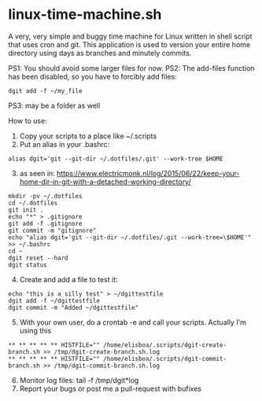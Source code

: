 # linux-time-machine.sh
A very, very simple and buggy time machine for Linux written in shell script that uses cron and git. This application is used to version your entire home directory using days as branches and minutely commits.

PS1: You should avoid some larger files for now.
PS2: The add-files function has been disabled, so you have to forcibly add files:
```
dgit add -f ~/my_file
```
PS3: may be a folder as well


How to use:

1. Copy your scripts to a place like ~/.scripts
2. Put an alias in your .bashrc:
```
alias dgit='git --git-dir ~/.dotfiles/.git' --work-tree $HOME
```
3. as seen in: https://www.electricmonk.nl/log/2015/06/22/keep-your-home-dir-in-git-with-a-detached-working-directory/
```
mkdir -pv ~/.dotfiles
cd ~/.dotfiles
git init .
echo "*" > .gitignore
git add -f .gitignore
git commit -m "gitignore"
echo "alias dgit='git --git-dir ~/.dotfiles/.git --work-tree=\$HOME'" >> ~/.bashrc
cd ~
dgit reset --hard
dgit status
```
4. Create and add a file to test it:
```
echo "this is a silly test" > ~/dgittestfile
dgit add -f ~/dgittestfile
dgit commit -m "Added ~/dgittestfile"
```
5. With your own user, do a crontab -e and call your scripts. Actually I'm using this
```
** ** ** ** ** HISTFILE="" /home/elisboa/.scripts/dgit-create-branch.sh >> /tmp/dgit-create-branch.sh.log
** ** ** ** ** HISTFILE="" /home/elisboa/.scripts/dgit-commit-branch.sh >> /tmp/dgit-commit-branch.sh.log
```
6. Monitor log files: tail -f /tmp/dgit*log
7. Report your bugs or post me a pull-request with bufixes
